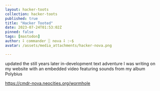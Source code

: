 ```yaml
---
layout: hacker-toots
collection: hacker-toots
published: true
title: "Hacker Tooted"
date: 2023-07-24T01:53:02Z
pinned: false
tags: [mastodon]
author: ⸸ commander ░ nova ⸸ :~$
avatar: /assets/media_attachments/hacker-nova.png

---
```


<p>updated the still years later in-development text adventure I was writing on my website with an embedded video featuring sounds from my album Polybius</p><p><a href="https://cmdr-nova.neocities.org/wormhole" target="_blank" rel="nofollow noopener noreferrer" translate="no"><span class="invisible">https://</span><span class="ellipsis">cmdr-nova.neocities.org/wormho</span><span class="invisible">le</span></a></p>


